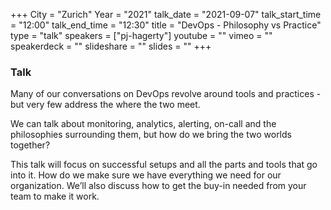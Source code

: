 +++
City = "Zurich"
Year = "2021"
talk_date = "2021-09-07"
talk_start_time = "12:00"
talk_end_time = "12:30"
title = "DevOps - Philosophy vs Practice"
type = "talk"
speakers = ["pj-hagerty"]
youtube = ""
vimeo = ""
speakerdeck = ""
slideshare = ""
slides = ""
+++

### Talk

Many of our conversations on DevOps revolve around tools and practices - but very few address the where the two meet.

We can talk about monitoring, analytics, alerting, on-call and the philosophies surrounding them, but how do we bring the two worlds together?

This talk will focus on successful setups and all the parts and tools that go into it. How do we make sure we have everything we need for our organization. We’ll also discuss how to get the buy-in needed from your team to make it work.
